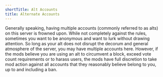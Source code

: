 ```yaml
---
shortTitle: Alt Accounts
title: Alternate Accounts
---
```


Generally speaking, having multiple accounts (commonly referred to as alts) on this server is frowned upon. 
While not completely against the rules, sometimes you want to be anonymous and want to lurk without drawing attention. 
So long as your alt does not disrupt the decorum and general atmosphere of the server, you may have multiple accounts here. 
However, if the mods believe you are using an alt to circumvent a block, exceed vote count requirements or to harass users, the mods have full discretion to take mod action against all accounts that they reasonably believe belong to you, up to and including a ban.
